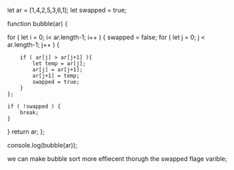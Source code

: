 
let ar = [1,4,2,5,3,6,1];
let swapped = true;

function bubble(ar) {
    
for ( let i = 0; i< ar.length-1; i++ ) {
    swapped = false;
    for ( let j = 0; j < ar.length-1; j++ ) {
        
        if ( ar[j] > ar[j+1] ){
            let temp = ar[j];
            ar[j] = ar[j+1];
            ar[j+1] = temp;
            swapped = true;
        }
    };
    
    if ( !swapped ) {
        break;
    }
}
    return ar;
};

console.log(bubble(ar));


we can make bubble sort more effiecent thorugh the swapped flage varible;
